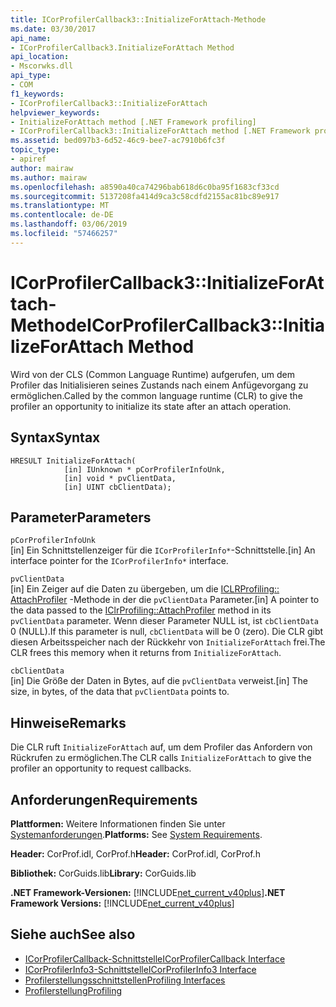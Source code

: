 ```yaml
---
title: ICorProfilerCallback3::InitializeForAttach-Methode
ms.date: 03/30/2017
api_name:
- ICorProfilerCallback3.InitializeForAttach Method
api_location:
- Mscorwks.dll
api_type:
- COM
f1_keywords:
- ICorProfilerCallback3::InitializeForAttach
helpviewer_keywords:
- InitializeForAttach method [.NET Framework profiling]
- ICorProfilerCallback3::InitializeForAttach method [.NET Framework profiling]
ms.assetid: bed097b3-6d52-46c9-bee7-ac7910b6fc3f
topic_type:
- apiref
author: mairaw
ms.author: mairaw
ms.openlocfilehash: a8590a40ca74296bab618d6c0ba95f1683cf33cd
ms.sourcegitcommit: 5137208fa414d9ca3c58cdfd2155ac81bc89e917
ms.translationtype: MT
ms.contentlocale: de-DE
ms.lasthandoff: 03/06/2019
ms.locfileid: "57466257"
---
```

# <a name="icorprofilercallback3initializeforattach-method"></a><span data-ttu-id="9282b-102">ICorProfilerCallback3::InitializeForAttach-Methode</span><span class="sxs-lookup"><span data-stu-id="9282b-102">ICorProfilerCallback3::InitializeForAttach Method</span></span>
<span data-ttu-id="9282b-103">Wird von der CLS (Common Language Runtime) aufgerufen, um dem Profiler das Initialisieren seines Zustands nach einem Anfügevorgang zu ermöglichen.</span><span class="sxs-lookup"><span data-stu-id="9282b-103">Called by the common language runtime (CLR) to give the profiler an opportunity to initialize its state after an attach operation.</span></span>  
  
## <a name="syntax"></a><span data-ttu-id="9282b-104">Syntax</span><span class="sxs-lookup"><span data-stu-id="9282b-104">Syntax</span></span>  
  
```  
HRESULT InitializeForAttach(  
            [in] IUnknown * pCorProfilerInfoUnk,  
            [in] void * pvClientData,  
            [in] UINT cbClientData);  
```  
  
## <a name="parameters"></a><span data-ttu-id="9282b-105">Parameter</span><span class="sxs-lookup"><span data-stu-id="9282b-105">Parameters</span></span>  
 `pCorProfilerInfoUnk`  
 <span data-ttu-id="9282b-106">[in] Ein Schnittstellenzeiger für die `ICorProfilerInfo*`-Schnittstelle.</span><span class="sxs-lookup"><span data-stu-id="9282b-106">[in] An interface pointer for the `ICorProfilerInfo*` interface.</span></span>  
  
 `pvClientData`  
 <span data-ttu-id="9282b-107">[in] Ein Zeiger auf die Daten zu übergeben, um die [ICLRProfiling:: AttachProfiler](../../../../docs/framework/unmanaged-api/profiling/iclrprofiling-attachprofiler-method.md) -Methode in der die `pvClientData` Parameter.</span><span class="sxs-lookup"><span data-stu-id="9282b-107">[in] A pointer to the data passed to the [IClrProfiling::AttachProfiler](../../../../docs/framework/unmanaged-api/profiling/iclrprofiling-attachprofiler-method.md) method in its `pvClientData` parameter.</span></span> <span data-ttu-id="9282b-108">Wenn dieser Parameter NULL ist, ist `cbClientData` 0 (NULL).</span><span class="sxs-lookup"><span data-stu-id="9282b-108">If this parameter is null, `cbClientData` will be 0 (zero).</span></span> <span data-ttu-id="9282b-109">Die CLR gibt diesen Arbeitsspeicher nach der Rückkehr von `InitializeForAttach` frei.</span><span class="sxs-lookup"><span data-stu-id="9282b-109">The CLR frees this memory when it returns from `InitializeForAttach`.</span></span>  
  
 `cbClientData`  
 <span data-ttu-id="9282b-110">[in] Die Größe der Daten in Bytes, auf die `pvClientData` verweist.</span><span class="sxs-lookup"><span data-stu-id="9282b-110">[in] The size, in bytes, of the data that `pvClientData` points to.</span></span>  
  
## <a name="remarks"></a><span data-ttu-id="9282b-111">Hinweise</span><span class="sxs-lookup"><span data-stu-id="9282b-111">Remarks</span></span>  
 <span data-ttu-id="9282b-112">Die CLR ruft `InitializeForAttach` auf, um dem Profiler das Anfordern von Rückrufen zu ermöglichen.</span><span class="sxs-lookup"><span data-stu-id="9282b-112">The CLR calls `InitializeForAttach` to give the profiler an opportunity to request callbacks.</span></span>  
  
## <a name="requirements"></a><span data-ttu-id="9282b-113">Anforderungen</span><span class="sxs-lookup"><span data-stu-id="9282b-113">Requirements</span></span>  
 <span data-ttu-id="9282b-114">**Plattformen:** Weitere Informationen finden Sie unter [Systemanforderungen](../../../../docs/framework/get-started/system-requirements.md).</span><span class="sxs-lookup"><span data-stu-id="9282b-114">**Platforms:** See [System Requirements](../../../../docs/framework/get-started/system-requirements.md).</span></span>  
  
 <span data-ttu-id="9282b-115">**Header:** CorProf.idl, CorProf.h</span><span class="sxs-lookup"><span data-stu-id="9282b-115">**Header:** CorProf.idl, CorProf.h</span></span>  
  
 <span data-ttu-id="9282b-116">**Bibliothek:** CorGuids.lib</span><span class="sxs-lookup"><span data-stu-id="9282b-116">**Library:** CorGuids.lib</span></span>  
  
 <span data-ttu-id="9282b-117">**.NET Framework-Versionen:** [!INCLUDE[net_current_v40plus](../../../../includes/net-current-v40plus-md.md)]</span><span class="sxs-lookup"><span data-stu-id="9282b-117">**.NET Framework Versions:** [!INCLUDE[net_current_v40plus](../../../../includes/net-current-v40plus-md.md)]</span></span>  
  
## <a name="see-also"></a><span data-ttu-id="9282b-118">Siehe auch</span><span class="sxs-lookup"><span data-stu-id="9282b-118">See also</span></span>
- [<span data-ttu-id="9282b-119">ICorProfilerCallback-Schnittstelle</span><span class="sxs-lookup"><span data-stu-id="9282b-119">ICorProfilerCallback Interface</span></span>](../../../../docs/framework/unmanaged-api/profiling/icorprofilercallback-interface.md)
- [<span data-ttu-id="9282b-120">ICorProfilerInfo3-Schnittstelle</span><span class="sxs-lookup"><span data-stu-id="9282b-120">ICorProfilerInfo3 Interface</span></span>](../../../../docs/framework/unmanaged-api/profiling/icorprofilerinfo3-interface.md)
- [<span data-ttu-id="9282b-121">Profilerstellungsschnittstellen</span><span class="sxs-lookup"><span data-stu-id="9282b-121">Profiling Interfaces</span></span>](../../../../docs/framework/unmanaged-api/profiling/profiling-interfaces.md)
- [<span data-ttu-id="9282b-122">Profilerstellung</span><span class="sxs-lookup"><span data-stu-id="9282b-122">Profiling</span></span>](../../../../docs/framework/unmanaged-api/profiling/index.md)
